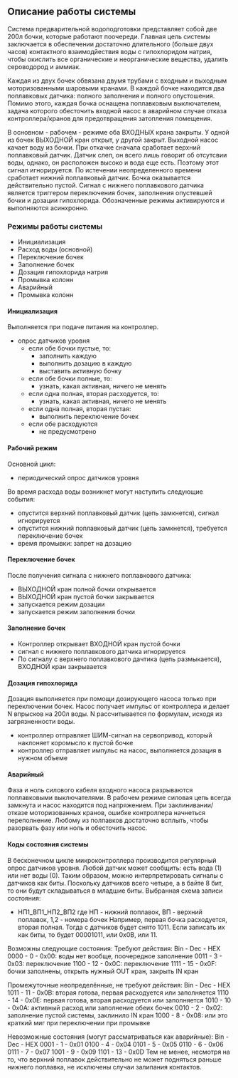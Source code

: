 ## Описание работы системы

Система предварительной водоподготовки представляет собой две 200л бочки, которые работают 
поочереди. Главная цель системы заключается в обеспечении достаточно длительного (больше двух часов)
контактного взаимодйествия воды с гипохлоридом натрия, чтобы окислить все органические и 
неорганические вещества, удалить сероводород и аммиак.

Каждая из двух бочек обвязана двумя трубами с входным и выходным моторизованными шаровыми кранами.
В каждой бочке находится два поплавковых датчика: полного заполнения и полного опустошения.
Помимо этого, каждая бочка оснащена поплавковым выключателем, задача которого обесточить
входной насос в аварийном случае отказа контроллера/кранов для предотвращения затопления помещения.

В основном - рабочем - режиме оба ВХОДНЫХ крана закрыты. У одной из бочек ВЫХОДНОЙ кран открыт, у другой закрыт.
Выходной насос качает воду из бочки. 
При откачке сначала сработает верхний поплавковый датчик.
Датчик слеп, он всего лишь говорит об отсутсвии воды, однако, он расположен высоко и вода еще есть.
Поэтому этот сигнал игнорируется.
По истечении неопределенного времени сработает нижний поплавковый датчик.
Бочка оказывается действительно пустой. Сигнал с нижнего поплавкового датчика является 
триггером переключения бочек, заполнения опустевшей бочки и дозации гипохлорида.
Обозначенные режимы активируются и выполняются асинхронно.

### Режимы работы системы

* Инициализация
* Расход воды (основной)
* Переключение бочек
* Заполнение бочек
* Дозация гипохлорида натрия
* Промывка колонн
* Аварийный
* Промывка колонн

#### Инициализация

Выполняется при подаче питания на контроллер.
- опрос датчиков уровня
    - если обе бочки пустые, то: 
        - заполнить каждую
        - выполнить дозацию в каждую
        - выставить активную бочку
    - если обе бочки полные, то:
        - узнать, какая активная, ничего не менять
    - если одна полная, вторая расходуется, то:
        - узнать, какая активная, ничего не менять
    - если одна полная, вторая пустая:
        - выполнить переключение бочек
    - если обе расходуются
        - не предусмотрено

#### Рабочий режим

Основной цикл: 
- периодический опрос датчиков уровня

Во время расхода воды возникнет могут наступить следующие события:
- опустится верхний поплавковый датчик (цепь замкнется), сигнал игнорируется
- опустится нижний поплавковый датчик (цепь замкнется), требуется переключение бочек
- время промывки: запрет на дозацию

#### Переключение бочек

После получения сигнала с нижнего поплавкового датчика:

- ВЫХОДНОЙ кран полной бочки открывается
- ВЫХОДНОЙ кран пустой бочки закрывается
- запускается режим дозации
- запускается режим заполнения бочки

#### Заполнение бочек

- Контроллер открывает ВХОДНОЙ кран пустой бочки
- сигнал с нижнего поплавкового датчика игнорируется
- По сигналу с верхнего поплавкового дачтика (цепь размыкается), ВХОДНОЙ кран закрывается

#### Дозация гипохлорида

Дозация выполняется при помощи дозирующего насоса только при переключении бочек.
Насос получает импульс от контроллера и делает N впрысков на 200л воды. N рассчитывается
по формулам, исходя из загрязненности воды.

- контроллер отправляет ШИМ-сигнал на сервопривод, который наклоняет коромысло к пустой бочке
- контроллер отправляет импульс на насос, выполняется дозация в нужном объеме

#### Аварийный

Фаза и ноль силового кабеля входного насоса разрываются поплавковыми выключателями.
В рабочем режиме силовая цепь всегда замкнута и насос находится под напряжением.
При заклинивании/отказе моторизованных кранов, ошибке контроллера начнеться переполнение.
Любому из полпавков достаточно всплыть, чтобы разорвать фазу или ноль и обесточить насос.

#### Коды состояния системы
В бесконечном цикле микроконтроллера производится регулярный опрос датчиков уровня.
Любой датчик может сообщить: есть вода (1) или нет воды (0).
Таким образом, можно интерпретировать сигналы с датчиков как биты.
Поскольку датчиков всего четыре, а в байте 8 бит, то они будут складываться
в младшие биты.
Выбранная схема записи состояния:
* НП1_ВП1_НП2_ВП2
где НП - нижний поплавок, ВП - верхний поплавок, 1,2 - номера бочек
Например, первая бочка расходуется, вторая полная.
Тогда с датчиков будет снято 1011. Если записать их как биты, то будет 00001011, или 0x0B, или 11.

Возможны следующие состояния:
Требуют действия:
Bin - Dec - HEX
0000 - 0 - 0x00: воды нет вообще, поочередное заполнение
0011 - 3 - 0x03: переключение
1100 - 12 - 0x0C: переключение
1111 - 15 - 0x0F: бочки заполнены, открыть нужный OUT кран, закрыть IN кран

Промежуточные неопределённые, не требуют действия:
Bin - Dec - HEX
1011 - 11 - 0x0B: вторая готова, первая расходуется или заполняется
1110 - 14 - 0x0E: первая готова, вторая расходуется или заполняется
1010 - 10 - 0x0A: активный расход или заполнение обеих бочек
0010 - 2 - 0x02: заполнение пустой системы, заклинило IN кран
1000 - 8 - 0x08: или это краткий миг при переключении при промывке

Невозможные состояния (могут рассматриваться как аварийные):
Bin - Dec - HEX
0001 - 1 - 0x01
0100 - 4 - 0x04
0101 - 5 - 0x05
0110 - 6 - 0x06
0111 - 7 - 0x07
1001 - 9 - 0x09
1101 - 13 - 0x0D
Тем не менее, несмотря на то, что верхний поплавок действительно
не может подняться раньше нижнего поплавка, не исключены случаи залипания контактов.
